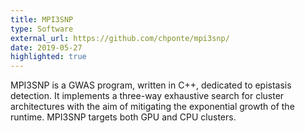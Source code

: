 ```yaml
---
title: MPI3SNP
type: Software
external_url: https://github.com/chponte/mpi3snp/
date: 2019-05-27
highlighted: true
---
```


MPI3SNP is a GWAS program, written in C++, dedicated to epistasis detection. It
implements a three-way exhaustive search for cluster architectures with the aim
of mitigating the exponential growth of the runtime. MPI3SNP targets both GPU
and CPU clusters.

